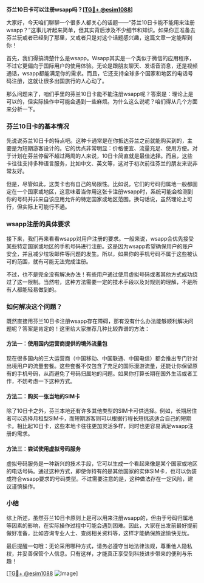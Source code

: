 **芬兰10日卡可以注册wsapp吗？[[TG💪+ @esim1088](https://t.me/s/esim1088)]**

大家好，今天咱们聊聊一个很多人都关心的话题——“芬兰10日卡能不能用来注册wsapp？”这事儿听起来简单，但其实背后涉及不少细节和知识。如果你正准备去芬兰玩或者已经到了那里，又或者只是对这个话题感兴趣，这篇文章一定能帮到你！

首先，我们得搞清楚什么是wsapp。Wsapp其实是一个类似于微信的应用程序，不过它更偏向于国际用户的使用体验。无论是跟朋友聊天、发语音消息，还是视频通话，wsapp都能满足你的需求。而且，它还支持全球多个国家和地区的电话号码注册，这就让很多出国旅行的人心动了。

那么问题来了，咱们手里的芬兰10日卡能不能注册wsapp呢？答案是：理论上是可以的，但实际操作中可能会遇到一些麻烦。为什么这么说呢？咱们得从几个方面来分析一下。

### 芬兰10日卡的基本情况

先说说芬兰10日卡的特点吧。这种卡通常是在你抵达芬兰之前就能购买到的，主要是为短期游客设计的。它的优点非常明显：价格便宜、流量充足、使用方便。对于计划在芬兰停留不超过两周的人来说，10日卡简直就是最佳选择。而且，这些卡往往支持多种语言服务，比如中文、英文等，这对于初次前往芬兰的朋友来说非常友好。

但是，尽管如此，这类卡也有自己的局限性。比如说，它们的号码归属地一般都固定在一个国家或地区，这意味着当你用这张卡注册wsapp时，系统可能会检测到你的号码并非来自该应用允许的特定国家或地区范围。换句话说，虽然理论上可行，但实际上可能行不通。

### wsapp注册的具体要求

接下来，我们再来看看wsapp对用户注册的要求。一般来说，wsapp会优先接受某些特定国家或地区的手机号码进行注册。这是因为wsapp希望确保用户的账户安全，并且减少垃圾邮件等问题的发生。所以，如果你的手机号码不属于这些被认可的范围，就有可能无法完成注册。

不过，也不是完全没有解决办法！有些用户通过使用虚拟号码或者其他方式成功绕过了这一限制。当然啦，这种方法需要一定的技术手段以及对规则的理解，不是所有人都能轻易做到的。

### 如何解决这个问题？

既然直接用芬兰10日卡注册wsapp存在障碍，那有没有什么办法能够顺利解决问题呢？答案是肯定的！这里给大家推荐几种比较靠谱的方法：

#### 方法一：使用国内运营商提供的境外流量包

现在很多国内的三大运营商（中国移动、中国联通、中国电信）都会推出专门针对出境用户的流量套餐。这些套餐不仅包含了充足的国际漫游流量，还能让你保留原有的手机号码，从而避免了号码归属地的问题。如果你打算长期在国外生活或者工作，不妨考虑一下这种方式。

#### 方法二：购买一张当地的SIM卡

除了10日卡之外，芬兰本地还有许多其他类型的SIM卡可供选择。例如，长期居住者可以选择月租型SIM卡，而短期游客则可以根据行程长短挑选适合自己的短期卡。相比起10日卡，这些本地卡往往更加灵活多样，同时也更容易满足wsapp注册的需求。

#### 方法三：尝试使用虚拟号码服务

虚拟号码服务是一种新兴的技术手段，它可以生成一个看起来像是某个国家或地区的电话号码。通过这种方式，即使你持有的是其他国家的实体SIM卡，也可以伪装成符合wsapp要求的号码类型。不过需要注意的是，这种做法存在一定风险，建议谨慎操作。

### 小结

综上所述，虽然芬兰10日卡原则上是可以用来注册wsapp的，但由于号码归属地等因素的影响，在实际操作过程中可能会遇到困难。因此，大家在出发前最好提前做好准备，比如咨询专业人士、查阅相关资料等，这样才能确保旅途愉快无忧。

最后提醒一句哦：无论采用哪种方式，请务必遵守当地法律法规，尊重他人隐私权，并妥善保管个人信息。只有这样，才能真正享受到科技进步带来的便利与乐趣！

[[TG💪+ @esim1088](https://t.me/s/esim1088) ![Image](https://i.postimg.cc/4NQfJmqS/Snipaste-2025-05-13-00-14-12.png)]